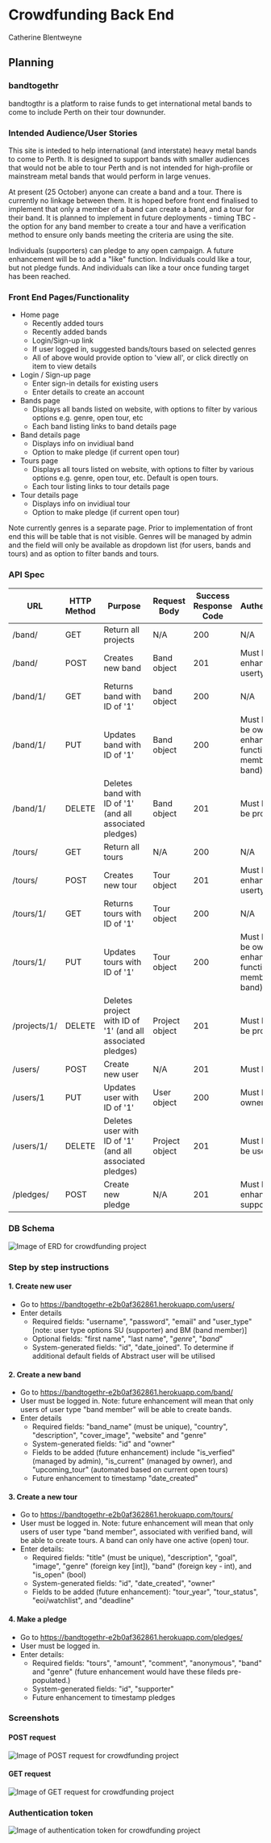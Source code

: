 # Crowdfunding Back End

Catherine Blentweyne

## Planning

### bandtogethr

bandtogthr is a platform to raise funds to get international metal bands to come to include Perth on their tour downunder.

### Intended Audience/User Stories

This site is inteded to help international (and interstate) heavy metal bands to come to Perth. It is designed to support bands with smaller audiences that would not be able to tour Perth and is not intended for high-profile or mainstream metal bands that would perform in large venues.  

At present (25 October) anyone can create a band and a tour. There is currently no linkage between them.
It is hoped before front end finalised to implement that only a member of a band can create a band, and a tour for their band.
It is planned to implement in future deployments - timing TBC - the option for any band member to create a tour and have a verification method to ensure only bands meeting the criteria are using the site.

Individuals (supporters) can pledge to any open campaign.
A future enhancement will be to add a "like" function. Individuals could like a tour, but not pledge funds. And individuals can like a tour once funding target has been reached.

### Front End Pages/Functionality

- Home page
  - Recently added tours
  - Recently added bands
  - Login/Sign-up link
  - If user logged in, suggested bands/tours based on selected genres
  - All of above would provide option to 'view all', or click directly on item to view details
- Login / Sign-up page
  - Enter sign-in details for existing users
  - Enter details to create an account
- Bands page
  - Displays all bands listed on website, with options to filter by various options e.g. genre, open tour, etc
  - Each band listing links to band details page
- Band details page
  - Displays info on invidiual band
  - Option to make pledge (if current open tour)
- Tours page
  - Displays all tours listed on website, with options to filter by various options e.g. genre, open tour, etc. Default is open tours.
  - Each tour listing links to tour details page
- Tour details page
  - Displays info on invidiual tour
  - Option to make pledge (if current open tour)

Note currently genres is a separate page. Prior to implementation of front end this will be table that is not visible. Genres will be managed by admin and the field will only be available as dropdown list (for users, bands and tours) and as option to filter bands and tours.

### API Spec

| URL          | HTTP Method | Purpose                                                             | Request Body | Success Response Code             | Authentication/Authorisation                                       |
| ------------ | ----------- | ------------------------------------------------------------------- | ------------ | --------------------------------- | ------------------------------------------------------------------ |
| /band/   | GET | Return all projects | N/A | 200 | N/A                                                                |
| /band/   | POST   | Creates new band  | Band object | 201 | Must be logged  in (future enhancement - must be usertype band_member)  |
| /band/1/ | GET | Returns band with ID of '1'  | band object | 200| N/A |
| /band/1/ | PUT | Updates band with ID of '1' | Band object  | 200 | Must be logged in; and must be owner (future enhancement to add functionality for all band members associated with band) |
| /band/1/ | DELETE | Deletes band  with ID of '1' (and all associated pledges) | Band object | 201 | Must be logged in and must be project owner |
| /tours/   | GET | Return all tours | N/A | 200 | N/A                                                                |
| /tours/   | POST   | Creates new tour  | Tour object | 201 | Must be logged  in (future enhancement - must be usertype band_member)  |
| /tours/1/ | GET | Returns tours with ID of '1'  | Tour object | 200| N/A |
| /tours/1/ | PUT | Updates tours with ID of '1' | Tour object  | 200 | Must be logged in; and must be owner (future enhancement to add functionality for all band members associated with band) |
| /projects/1/ | DELETE | Deletes project  with ID of '1' (and all associated pledges) | Project object | 201 | Must be logged in and must be project owner |
| /users/    | POST        | Create new user| N/A | 201 | Must be logged in |
| /users/1 | PUT | Updates user with ID of '1' | User object | 200  | Must be logged in and pledge owner |
| /users/1/ | DELETE | Deletes user with ID of '1' (and all associated pledges) | Project object | 201 | Must be logged in and must be user |
| /pledges/ | POST | Create new pledge | N/A | 201 | Must be logged in (future enhancement to be user type supporter only) |

### DB Schema

![Image of ERD for crowdfunding project](./img/ERD.png)

### Step by step instructions

#### 1. Create new user

- Go to <https://bandtogethr-e2b0af362861.herokuapp.com/users/>
- Enter details
  - Required fields: "username", "password", "email" and "user_type" [note: user type options SU (supporter) and BM (band member)]
  - Optional fields: "first name", "last name", "*genre*", "*band*"
  - System-generated fields: "id", "date_joined". To determine if additional default fields of Abstract user will be utilised

#### 2. Create a new band

- Go to <https://bandtogethr-e2b0af362861.herokuapp.com/band/>
- User must be logged in. Note: future enhancement will mean that only users of user type "band member" will be able to create bands.
- Enter details
  - Required fields: "band_name" (must be unique), "country", "description", "cover_image", "website" and "genre"
  - System-generated fields: "id" and "owner"
  - Fields to be added (future enhancement) include "is_verfied" (managed by admin), "is_current" (managed by owner), and "upcoming_tour" (automated based on current open tours)
  - Future enhancement to timestamp "date_created"

#### 3. Create a new tour

- Go to <https://bandtogethr-e2b0af362861.herokuapp.com/tours/>
- User must be logged in. Note: future enhancement will mean that only users of user type "band member", associated with verified band, will be able to create tours. A band can only have one active (open) tour.
- Enter details:
  - Required fields: "title" (must be unique), "description", "goal", "image", "genre" (foreign key [int]), "band" (foreign key - int), and "is_open" (bool)
  - System-generated fields: "id", "date_created", "owner"
  - Fields to be added (future enhancement): "tour_year", "tour_status", "eoi/watchlist", and "deadline"

#### 4. Make a pledge

- Go to <https://bandtogethr-e2b0af362861.herokuapp.com/pledges/>
- User must be logged in.
- Enter details:
  - Required fields: "tours", "amount", "comment", "anonymous", "band" and "genre" (future enhancement would have these fileds pre-populated.)
  - System-generated fields: "id", "supporter"
  - Future enhancement to timestamp pledges

### Screenshots

#### POST request

![Image of POST request for crowdfunding project](./img/POST_request.png)

#### GET request

![Image of GET request for crowdfunding project](./img/GET_request.png)

### Authentication token

![Image of authentication token for crowdfunding project](./img/Authentication_token.png)
